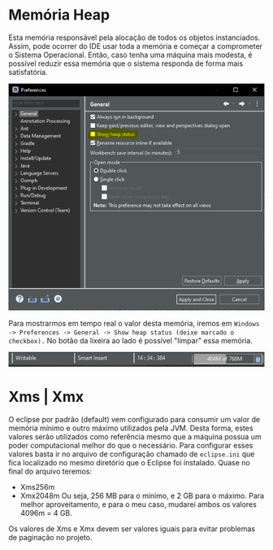 # Memória Heap
Esta memória responsável pela alocação de todos os objetos instanciados. Assim, pode ocorrer do IDE usar toda a memória e começar a comprometer o Sistema Operacional. Então, caso tenha uma máquina mais modesta, é possível reduzir essa memória que o sistema responda de forma mais satisfatória. 


![alt text](https://github.com/alexsandro-matias/produtividade-eclipse/blob/main/fotos/heap01.PNG)

Para mostrarmos em tempo real o valor desta memória, iremos em ``Windows -> Preferences -> General -> Show heap status (deixe marcado o checkbox).`` 
No botão da lixeira ao lado é possível "limpar" essa memória.

![alt text](https://github.com/alexsandro-matias/produtividade-eclipse/blob/main/fotos/heap02.PNG)



# Xms | Xmx
O eclipse por padrão (default) vem configurado para consumir um valor de memória mínimo e outro máximo utilizados pela JVM. Desta forma, estes valores serão utilizados como referência mesmo que a máquina possua um poder computacional melhor do que o necessário. Para configurar esses valores basta ir no arquivo de configuração chamado de ``eclipse.ini`` que fica localizado no mesmo diretório que o Eclipse foi instalado.
Quase no final do arquivo teremos:
- Xms256m
- Xmx2048m 
Ou seja, 256 MB para o mínimo, e 2 GB para o máximo. Para melhor aproveitamento, e para o meu caso, mudarei ambos os valores 4096m = 4 GB. 


Os valores de Xms e Xmx devem ser valores iguais para evitar problemas de paginação no projeto.